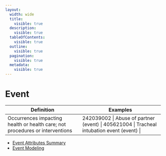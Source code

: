 ```yaml
---
layout:
  width: wide
  title:
    visible: true
  description:
    visible: true
  tableOfContents:
    visible: true
  outline:
    visible: true
  pagination:
    visible: true
  metadata:
    visible: true
---
```


# Event

| Definition                                                                   | Examples                                                                                   |
| ---------------------------------------------------------------------------- | ------------------------------------------------------------------------------------------ |
| Occurrences impacting health or health care; not procedures or interventions | 242039002 \| Abuse of partner (event) \| 405621004 \| Tracheal intubation event (event) \| |

* [Event Attributes Summary](event-attributes-summary.md)
* [Event Modeling](event-modeling.md)
